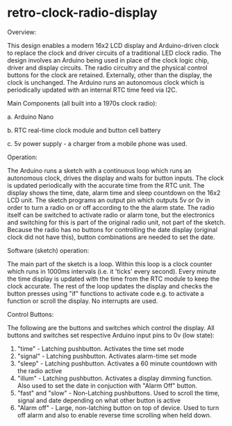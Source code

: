 # retro-clock-radio-display
Overview:

This design enables a modern 16x2 LCD display and Arduino-driven clock to replace the clock and driver circuits of a traditional LED clock radio.
The design involves an Arduino being used in place of the clock logic chip, driver and display circuits.
The radio circuitry and the physical control buttons for the clock are retained. Externally, other than the display, the clock is unchanged.
The Arduino runs an autonomous clock which is periodically updated with an internal RTC time feed via I2C.

Main Components (all built into a 1970s clock radio):

 a. Arduino Nano
 
 b. RTC real-time clock module and button cell battery
 
 c. 5v power supply - a charger from a mobile phone was used.

Operation:

The Arduino runs a sketch with a continuous loop which runs an autonomous clock, drives the display and waits for button inputs.
The clock is updated periodically with the accurate time from the RTC unit.
The display shows the time, date, alarm time and sleep countdown on the 16x2 LCD unit. 
The sketch programs an output pin which outputs 5v or 0v in order to turn a radio on or off according to the the alarm state.
The radio itself can be switched to activate radio or alarm tone, but the electronics and switching for this is part of the original radio unit, not part of the sketch.
Because the radio has no buttons for controlling the date display (original clock did not have this), button combinations are needed to set the date.

Software (sketch) operation:

The main part of the sketch is a loop. Within this loop is a clock counter which runs in 1000ms intervals (i.e. it 'ticks' every second). 
Every minute the time display is updated with the time from the RTC module to keep the clock accurate.
The rest of the loop updates the display and checks the button presses using "if" functions to activate code e.g. to activate a function or scroll the display. No interrupts are used.

Control Buttons:

The following are the buttons and switches which control the display. All buttons and switches set 
respective Arduino input pins to 0v (low state):
1. "time" - Latching pushbutton. Activates the time set mode
2. "signal" - Latching pushbutton. Activates alarm-time set mode
3. "sleep" - Latching pushbutton. Activates a 60 minute countdown with the radio active
4. "illum" - Latching pushbutton. Activates a display dimming function. Also used to set the date in conjuction with "Alarm Off" button.
5. "fast" and "slow" - Non-Latching pushbuttons. Used to scroll the time, signal and date depending on what other button is active
6. "Alarm off" - Large, non-latching button on top of device. Used to turn off alarm and also to enable reverse time scrolling when held down.
